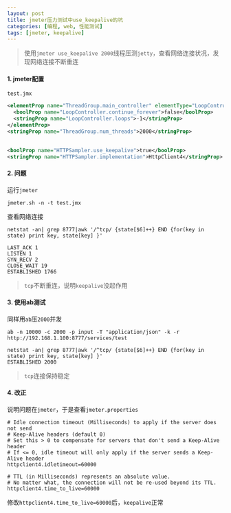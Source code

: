 ```yaml
---
layout: post
title: jmeter压力测试中use_keepalive的坑
categories: [编程, web, 性能测试]
tags: [jmeter, keepalive]
---
```


> 使用`jmeter use_keepalive 2000`线程压测`jetty`，查看网络连接状况，发现网络连接不断重连

#### 1. jmeter配置
`test.jmx`
```xml
<elementProp name="ThreadGroup.main_controller" elementType="LoopController" guiclass="LoopControlPanel" testclass="LoopController" testname="循环控制器" enabled="true">
  <boolProp name="LoopController.continue_forever">false</boolProp>
  <stringProp name="LoopController.loops">-1</stringProp>
</elementProp>
<stringProp name="ThreadGroup.num_threads">2000</stringProp>
  

<boolProp name="HTTPSampler.use_keepalive">true</boolProp>
<stringProp name="HTTPSampler.implementation">HttpClient4</stringProp>

```

#### 2. 问题

运行`jmeter`
```
jmeter.sh -n -t test.jmx
```

查看网络连接
```
netstat -an| grep 8777|awk '/^tcp/ {state[$6]++} END {for(key in state) print key, state[key] }'

LAST_ACK 1
LISTEN 1
SYN_RECV 2
CLOSE_WAIT 19
ESTABLISHED 1766
```

> `tcp`不断重连，说明`keepalive`没起作用


#### 3. 使用ab测试

同样用`ab`压`2000`并发

```
ab -n 10000 -c 2000 -p input -T "application/json" -k -r http://192.168.1.100:8777/services/test
```

```
netstat -an| grep 8777|awk '/^tcp/ {state[$6]++} END {for(key in state) print key, state[key] }'
ESTABLISHED 2000
```

> `tcp`连接保持稳定

#### 4. 改正

说明问题在`jmeter`，于是查看`jmeter.properties`

```properties
# Idle connection timeout (Milliseconds) to apply if the server does not send
# Keep-Alive headers (default 0)
# Set this > 0 to compensate for servers that don't send a Keep-Alive header
# If <= 0, idle timeout will only apply if the server sends a Keep-Alive header
httpclient4.idletimeout=60000

# TTL (in Milliseconds) represents an absolute value.
# No matter what, the connection will not be re-used beyond its TTL.
httpclient4.time_to_live=60000
```

修改`httpclient4.time_to_live=60000`后，`keepalive`正常